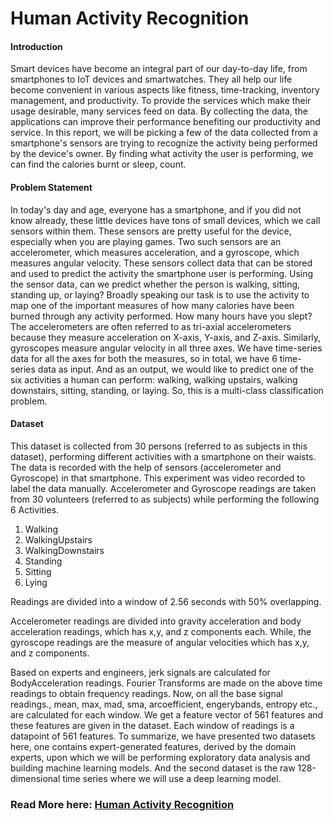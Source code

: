 # Human Activity Recognition

#### Introduction
Smart devices have become an integral part of our day-to-day life, from smartphones to IoT devices and smartwatches. They all help our life become convenient in various aspects like fitness, time-tracking, inventory management, and productivity. To provide the services which make their usage desirable, many services feed on data. By collecting the data, the applications can improve their performance benefiting our productivity and service. In this report, we will be picking a few of the data collected from a smartphone's sensors are trying to recognize the activity being performed by the device's owner. By finding what activity the user is performing, we can find the calories burnt or sleep, count.


#### Problem Statement
In today's day and age, everyone has a smartphone, and if you did not know already, these little devices have tons of small devices, which we call sensors within them. These sensors are pretty useful for the device, especially when you are playing games. Two such sensors are an accelerometer, which measures acceleration, and a gyroscope, which measures angular velocity. These sensors collect data that can be stored and used to predict the activity the smartphone user is performing.
Using the sensor data, can we predict whether the person is walking, sitting, standing up, or laying?
Broadly speaking our task is to use the activity to map one of the important measures of how many calories have been burned through any activity performed. How many hours have you slept?
The accelerometers are often referred to as tri-axial accelerometers because they measure acceleration on X-axis, Y-axis, and Z-axis. Similarly, gyroscopes measure angular velocity in all three axes. We have time-series data for all the axes for both the measures, so in total, we have 6 time-series data as input.
And as an output, we would like to predict one of the six activities a human can perform: walking, walking upstairs, walking downstairs, sitting, standing, or laying. So, this is a multi-class classification problem.

#### Dataset
This dataset is collected from 30 persons (referred to as subjects in this dataset), performing different activities with a smartphone on their waists. The data is recorded with the help of sensors (accelerometer and Gyroscope) in that smartphone. This experiment was video recorded to label the data manually.
Accelerometer and Gyroscope readings are taken from 30 volunteers (referred to as subjects) while performing the following 6 Activities.
1. Walking
2. WalkingUpstairs
3. WalkingDownstairs
4. Standing
5. Sitting
6. Lying

Readings are divided into a window of 2.56 seconds with 50% overlapping.

Accelerometer readings are divided into gravity acceleration and body acceleration readings, which has x,y, and z components each. While, the gyroscope readings are the measure of angular velocities which has x,y, and z components.

Based on experts and engineers, jerk signals are calculated for BodyAcceleration readings. Fourier Transforms are made on the above time readings to obtain frequency readings. Now, on all the base signal readings., mean, max, mad, sma, arcoefficient, engerybands, entropy etc., are calculated for each window.
We get a feature vector of 561 features and these features are given in the dataset. Each window of readings is a datapoint of 561 features.
To summarize, we have presented two datasets here, one contains expert-generated features, derived by the domain experts, upon which we will be performing exploratory data analysis and building machine learning models. And the second dataset is the raw 128-dimensional time series where we will use a deep learning model.

### Read More here: [Human Activity Recognition](https://medium.com/@swapsid_/human-activity-recognition-919d8e912be6)
